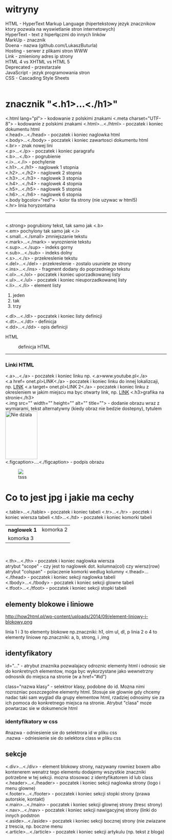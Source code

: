 # witryny
HTML - HyperText Markup Language (hipertekstowy jezyk znacznikow ktory pozwala na wyswietlanie stron internetowych)<br>
HyperText - text z hiperłączmi do innych linków<br>
MarkUp - znacznik<br>
Doena - nazwa (github.com/LukaszButurla)<br>
Hosting - serwer z plikami stron WWW<br>
Link - zmieniony adres ip strony <br>
HTML 4 vs XHTML vs HTML 5<br>
Deprecated - przestarzale <br>
JavaScript - jezyk programowania stron<br>
CSS - Cascading Style Sheets<br>
<br>
<h1>znacznik "<.h1>...<./h1>"</h1>
<.html lang="pl"> - kodowanie z polskimi znakami 
<.meta charset="UTF-8"> - kodowanie z polskimi znakami
<.html>...<./html> - poczatek i koniec dokumentu html<br>
<.head>...<./head> - poczatek i koniec naglowka html<br>
<.body>...<./body> - poczatek i koniec zawartosci dokumentu html<br>
<.br> - znak nowej lini<br>
<.p>...<./p> - poczatek i koniec paragrafu<br>
<.b>...<./b> - pogrubienie<br>
<.i>...<./i> - pochylenie <br>
<.h1>...<./h1> - naglowek 1 stopnia<br>
<.h2>...<./h2> - naglowek 2 stopnia<br>
<.h3>...<./h3> - naglowek 3 stopnia<br>
<.h4>...<./h4> - naglowek 4 stopnia<br>
<.h5>...<./h5> - naglowek 5 stopnia<br>
<.h6>...<./h6> - naglowek 6 stopnia<br>
<.body bgcolor="red"> - kolor tla strony (nie uzywac w html5)<br>
<.hr> linia horyzontalna <hr><br>
<.strong> pogrubiony tekst, tak samo jak <.b><br>
<.em> pochylony tak samo jak <.i><br>
<.small...<./small> zmniejszanie tekstu<br>
<.mark>...<./mark> - wyroznienie tekstu<br>
<.sup>...<./sup> - indeks gorny<br>
<.sub>...<./sub> - indeks dolny<br>
<.s>...<./s> - przekreslenie tekstu<br>
<.del>...<./del> - przekreslenie - zostalo usuniete ze strony<br>
<.ins>...<./ins> - fragment dodany do poprzedniego tekstu<br>
<.ol>...<./ol> - poczatek i koniec uporzadkowanej listy<br>
<.ul>...<./ul> - poczatek i koniec nieuporzadkowanej listy<br>
<.li>...<./li> - element listy<br>

<ol>
  <li>jeden</li>
  <li>tak</li>
  <li>trzy</li>
</ol>

<.dl>...<./dl> - poczatek i koniec listy definicji<br>
<.dt>...<./dt> - definicja<br>
<.dd>...<./dd> - opis definicji<br>

<dl>
  <dt>HTML</dl>
  <dd>definicja HTML</dd>
</dl>

<hr>
  <h3>Linki HTML</h3>
<.a>...<./a> - poczatek i koniec linku np. <.a>www.youtube.pl<./a><br>
<.a href= onet.pl>LINK<./a> - poczatek i koniec linku do innej lokalizcaji, np. <a href onet.pl>LINK</a>
<.a target= onet.pl>LINK 2<./a> - poczatek i koniec linku z okresleniem w jakim miejscu ma byc otwarty link, np. <a href=onet.pl target="_blank">LINK</a>
<.h3>grafika na stronie<./h3><br>
<.img src="" width="" height="" alt="" title=""> - dodanie obrazu wraz z wymiarami, tekst alternatywny (kiedy obraz nie bedzie dostepny), tytulem<br>
<img src ="https://st2.depositphotos.com/1823785/7251/i/450/depositphotos_72516833-stock-photo-people-hold-straight-danish-tak.jpg"  width="100" height="150" alt="Nie dziala" title="Tajtyl"><br>
<.figcaption>....<./figcaption> - podpis obrazu
<figure>
  <img src="https://st2.depositphotos.com/1823785/7251/i/450/depositphotos_72516833-stock-photo-people-hold-straight-danish-tak.jpg">
  <figcaption>tsss</figcaption>
  </figure>

  <h1><strong>Co to jest jpg i jakie ma cechy</strong></h1>
  
<.table>...<./table> - poczatek i koniec tabeli
<.tr>...<./tr> - pocztek i koniec wiersza tabeli
<.td>...<./td> - poczatek i koniec komorki tabeli
  
 <table>
   <tr>
     <th>naglowek 1</th>
     <td>komorka 2</td>
   </tr>
   <tr>
     <td colspan = "2">komorka 3</td>
   </tr>
  </table><br>
  
<.th>...<./th> - poczatek i koniec naglowka wiersza<br>
atrybut "scope" - czy jest to naglowek dot. kolumna(col) czy wiersz(row)
atrybut "colspan" - polaczenie komorki wedlug kolumny
<.thead>...<./thead> - poczatek i koniec sekcji naglowka tabeli<br>
<.tbody>...<./tbody> - poczatek i koniec sekcji glowne tabeli<br>
<.tfoot>...<./tfoot> - poczatek i koniec sekcji stopki tabeli

<h2>elementy blokowe i liniowe</h2>

http://how2html.pl/wp-content/uploads/2014/09/element-liniowy-i-blokowy.png

linia 1 i 3 to elementy blokowe np.znaczniki: h1, olm ul, dl, p
linia 2 o 4 to elementy liniowe np.znaczniki: a, b, strong, i ,img

<h2>identyfikatory</h2>
id="..." - atrybut znaznika pozwalajacy odroznic elementy html i odnosic sie do konkretnych elementow,  moga byc wykorzystane jako wewnetrzny odnosnik do miejsca na stronie (w a href="#id")<br>
  
class="nazwa klasy" - selektror klasy, podobne do id. Mozna nimi rozrozniac poszczegolne elementy html. Stosuje sie glownie gdy chcemy nadac taki sam wyglad dla grupy elementow html, rzadziej odnosimy sie za ich pomoca do konkretnego miejsca na stronie. Atrybut "clasa" moze powtarzac sie w dokumencie html<br>
  
  <h3>identyfikatory w css</h3>
  #nazwa - odniesienie sie do selektrora id w pliku css<br>
  .nazwa - odniesienie sie do selektora class w pliku css<br>
  
  <h2>sekcje</h2>
  <.div>...<./div> - element blokowy strony, nazywany rowniez boxem albo kontenerem wenatrz tego elementu dodajemy wszystkie znaczniki potrzebne w tej sekcji. mozna stosowac z identyfikatorem id lub class<br>
 <.header>...<./header> - poczatek i koniec sekcji naglowka strony (logo i menu glowne)<br>
 <.footer>...<./footer> - poczatek i koniec sekcji stopki strony (prawa autorskie, kontakt)<br>
 <.main>...<./main> - poczatek i koniec sekcji  glownej strony (tresc strony)<br>
 <.nav>...<./nav> - poczatek i koniec sekcji nawigacyjnej strony (linki do innych podstron<br>
 <.aside>...<./aside> - poczatek i koniec sekcji bocznej strony (nie zwiazane z trescia, np. boczne menu<br>
 <.article>...<./article> - poczatek i koniec sekcji artykulu (np. tekst z bloga)<br>
 
  
  
